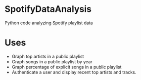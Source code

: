 # SpotifyDataAnalysis
Python code analyzing Spotify playlist data

# Uses
* Graph top artists in a public playlist
* Graph songs in a public playlist by year
* Graph percentage of explicit songs in a public playlist
* Authenticate a user and display recent top artists and tracks.
